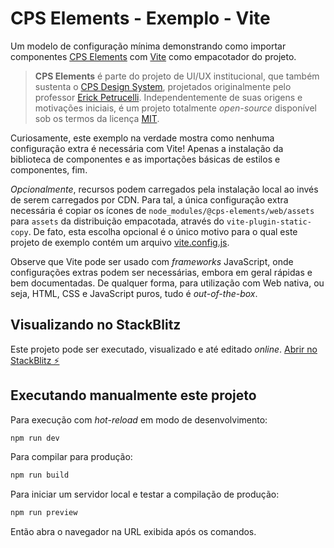# CPS Elements - Exemplo - Vite

Um modelo de configuração mínima demonstrando como importar componentes [CPS Elements](https://github.com/cpsrepositorio/cps-elements) com [Vite](https://vitejs.dev) como empacotador do projeto.

> **CPS Elements** é parte do projeto de UI/UX institucional, que também sustenta o [CPS Design System](https://cpsrepositorio.github.io/cps-design-system/), projetados originalmente pelo professor [Erick Petrucelli](https://github.com/ErickPetru). Independentemente de suas origens e motivações iniciais, é um projeto totalmente _open-source_ disponível sob os termos da licença [MIT](https://github.com/cpsrepositorio/cps-elements/blob/main/LICENSE.md).

Curiosamente, este exemplo na verdade mostra como nenhuma configuração extra é necessária com Vite! Apenas a instalação da biblioteca de componentes e as importações básicas de estilos e componentes, fim.

_Opcionalmente_, recursos podem carregados pela instalação local ao invés de serem carregados por CDN. Para tal, a única configuração extra necessária é copiar os ícones de `node_modules/@cps-elements/web/assets` para `assets` da distribuição empacotada, através do `vite-plugin-static-copy`. De fato, esta escolha opcional é o único motivo para o qual este projeto de exemplo contém um arquivo [vite.config.js](./vite.config.js).

Observe que Vite pode ser usado com _frameworks_ JavaScript, onde configurações extras podem ser necessárias, embora em geral rápidas e bem documentadas. De qualquer forma, para utilização com Web nativa, ou seja, HTML, CSS e JavaScript puros, tudo é _out-of-the-box_.

## Visualizando no StackBlitz

Este projeto pode ser executado, visualizado e até editado _online_. [Abrir no StackBlitz ⚡️](https://stackblitz.com/edit/cps-elements-example-vite)

## Executando manualmente este projeto

Para execução com _hot-reload_ em modo de desenvolvimento:

```sh
npm run dev
```

Para compilar para produção:

```sh
npm run build
```

Para iniciar um servidor local e testar a compilação de produção:

```sh
npm run preview
```

Então abra o navegador na URL exibida após os comandos.
